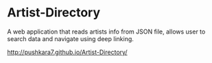 # Artist-Directory
 A web application that reads artists info from JSON file, allows user to search data and navigate using deep linking.
 
 
 http://pushkara7.github.io/Artist-Directory/
